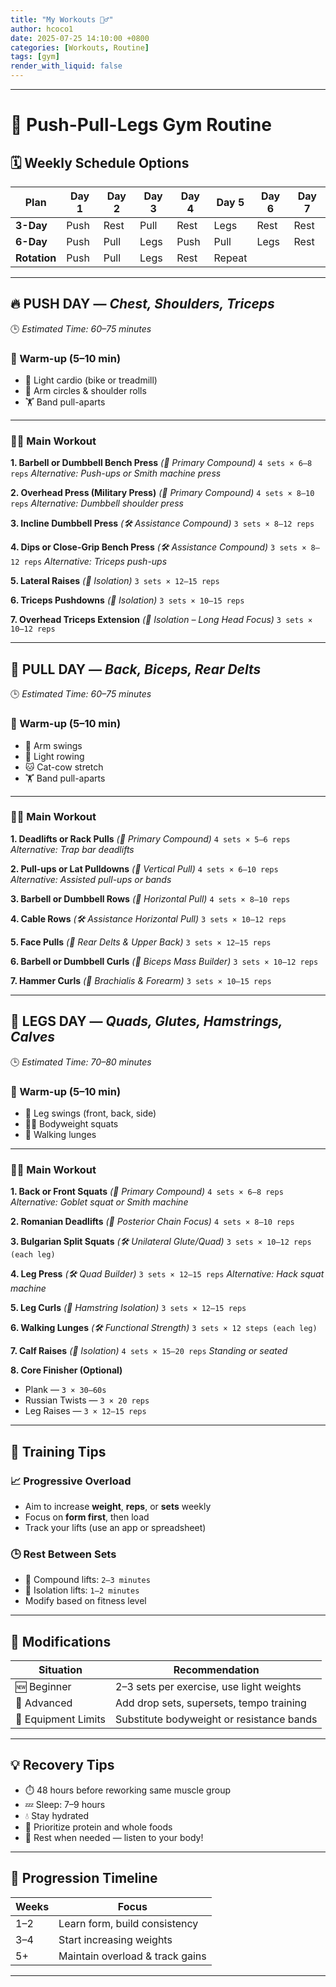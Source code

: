 ```yaml
---
title: "My Workouts 🏋️‍♂️"
author: hcoco1
date: 2025-07-25 14:10:00 +0800
categories: [Workouts, Routine]
tags: [gym]
render_with_liquid: false
---
```


---

# 💪 Push-Pull-Legs Gym Routine

## 🗓️ Weekly Schedule Options

| Plan         | Day 1 | Day 2 | Day 3 | Day 4 | Day 5  | Day 6 | Day 7 |
| ------------ | ----- | ----- | ----- | ----- | ------ | ----- | ----- |
| **3-Day**    | Push  | Rest  | Pull  | Rest  | Legs   | Rest  | Rest  |
| **6-Day**    | Push  | Pull  | Legs  | Push  | Pull   | Legs  | Rest  |
| **Rotation** | Push  | Pull  | Legs  | Rest  | Repeat |       |       |

---

## 🔥 PUSH DAY — *Chest, Shoulders, Triceps*

🕒 *Estimated Time: 60–75 minutes*

### 🔄 Warm-up (5–10 min)

* 🚴 Light cardio (bike or treadmill)
* 🔄 Arm circles & shoulder rolls
* 🏋️ Band pull-aparts

---

### 🏋️‍♂️ Main Workout

**1. Barbell or Dumbbell Bench Press** *(🔑 Primary Compound)*
`4 sets × 6–8 reps`
*Alternative: Push-ups or Smith machine press*

**2. Overhead Press (Military Press)** *(🔑 Primary Compound)*
`4 sets × 8–10 reps`
*Alternative: Dumbbell shoulder press*

**3. Incline Dumbbell Press** *(🛠️ Assistance Compound)*
`3 sets × 8–12 reps`

**4. Dips or Close-Grip Bench Press** *(🛠️ Assistance Compound)*
`3 sets × 8–12 reps`
*Alternative: Triceps push-ups*

**5. Lateral Raises** *(🎯 Isolation)*
`3 sets × 12–15 reps`

**6. Triceps Pushdowns** *(🎯 Isolation)*
`3 sets × 10–15 reps`

**7. Overhead Triceps Extension** *(🎯 Isolation – Long Head Focus)*
`3 sets × 10–12 reps`

---

## 🧲 PULL DAY — *Back, Biceps, Rear Delts*

🕒 *Estimated Time: 60–75 minutes*

### 🔄 Warm-up (5–10 min)

* 🧍 Arm swings
* 🚣 Light rowing
* 🐱 Cat-cow stretch
* 🏋️ Band pull-aparts

---

### 🏋️‍♂️ Main Workout

**1. Deadlifts or Rack Pulls** *(🔑 Primary Compound)*
`4 sets × 5–6 reps`
*Alternative: Trap bar deadlifts*

**2. Pull-ups or Lat Pulldowns** *(🔑 Vertical Pull)*
`4 sets × 6–10 reps`
*Alternative: Assisted pull-ups or bands*

**3. Barbell or Dumbbell Rows** *(🔑 Horizontal Pull)*
`4 sets × 8–10 reps`

**4. Cable Rows** *(🛠️ Assistance Horizontal Pull)*
`3 sets × 10–12 reps`

**5. Face Pulls** *(🎯 Rear Delts & Upper Back)*
`3 sets × 12–15 reps`

**6. Barbell or Dumbbell Curls** *(🎯 Biceps Mass Builder)*
`3 sets × 10–12 reps`

**7. Hammer Curls** *(🎯 Brachialis & Forearm)*
`3 sets × 10–15 reps`

---

## 🦵 LEGS DAY — *Quads, Glutes, Hamstrings, Calves*

🕒 *Estimated Time: 70–80 minutes*

### 🔄 Warm-up (5–10 min)

* 🦵 Leg swings (front, back, side)
* 🧍‍♂️ Bodyweight squats
* 🚶 Walking lunges

---

### 🏋️‍♂️ Main Workout

**1. Back or Front Squats** *(🔑 Primary Compound)*
`4 sets × 6–8 reps`
*Alternative: Goblet squat or Smith machine*

**2. Romanian Deadlifts** *(🔑 Posterior Chain Focus)*
`4 sets × 8–10 reps`

**3. Bulgarian Split Squats** *(🛠️ Unilateral Glute/Quad)*
`3 sets × 10–12 reps (each leg)`

**4. Leg Press** *(🛠️ Quad Builder)*
`3 sets × 12–15 reps`
*Alternative: Hack squat machine*

**5. Leg Curls** *(🎯 Hamstring Isolation)*
`3 sets × 12–15 reps`

**6. Walking Lunges** *(🛠️ Functional Strength)*
`3 sets × 12 steps (each leg)`

**7. Calf Raises** *(🎯 Isolation)*
`4 sets × 15–20 reps`
*Standing or seated*

**8. Core Finisher (Optional)**

* Plank — `3 × 30–60s`
* Russian Twists — `3 × 20 reps`
* Leg Raises — `3 × 12–15 reps`

---

## 🧠 Training Tips

### 📈 Progressive Overload

* Aim to increase **weight**, **reps**, or **sets** weekly
* Focus on **form first**, then load
* Track your lifts (use an app or spreadsheet)

### 🕒 Rest Between Sets

* 🔩 Compound lifts: `2–3 minutes`
* 🎯 Isolation lifts: `1–2 minutes`
* Modify based on fitness level

---

## 🔧 Modifications

| Situation           | Recommendation                            |
| ------------------- | ----------------------------------------- |
| 🆕 Beginner         | 2–3 sets per exercise, use light weights  |
| 🎯 Advanced         | Add drop sets, supersets, tempo training  |
| 🧰 Equipment Limits | Substitute bodyweight or resistance bands |

---

## 💡 Recovery Tips

* ⏱️ 48 hours before reworking same muscle group
* 💤 Sleep: 7–9 hours
* 💧 Stay hydrated
* 🥗 Prioritize protein and whole foods
* 🧘 Rest when needed — listen to your body!

---

## 📆 Progression Timeline

| Weeks | Focus                           |
| ----- | ------------------------------- |
| 1–2   | Learn form, build consistency   |
| 3–4   | Start increasing weights        |
| 5+    | Maintain overload & track gains |

---

